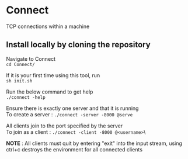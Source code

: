 # Connect
TCP connections within a machine

## Install locally by cloning the repository
Navigate to Connect\
`cd Connect/`

If it is your first time using this tool, run\
`sh init.sh`

Run the below command to get help\
`./connect -help`

Ensure there is exactly one server and that it is running\
To create a server : `./connect -server -8000 @serve`

All clients join to the port specified by the server\
To join as a client : `./connect -client -8000 @<username>`\

**NOTE** : All clients must quit by entering "exit" into the input stream, using ctrl+c destroys the environment for all connected clients
